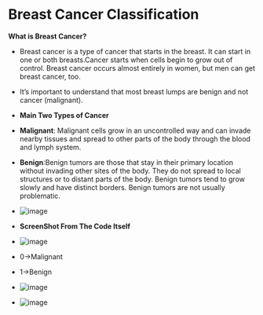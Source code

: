 # Breast Cancer Classification 
**What is Breast Cancer?**
- Breast cancer is a type of cancer that starts in the breast. It can start in one or both breasts.Cancer starts when cells begin to grow out of control. Breast cancer occurs almost entirely in women, but men can get breast cancer, too.

- It’s important to understand that most breast lumps are benign and not cancer (malignant). 
- **Main Two Types of Cancer**
- **Malignant**: Malignant cells grow in an uncontrolled way and can invade nearby tissues and spread to other parts of the body through the blood and lymph system.
- **Benign**:Benign tumors are those that stay in their primary location without invading other sites of the body. They do not spread to local structures or to distant parts of the body. Benign tumors tend to grow slowly and have distinct borders. Benign tumors are not usually problematic.
- ![image](https://user-images.githubusercontent.com/74020844/216238055-4a546d32-44e2-49d2-ba62-03a4983806bb.png)
- **ScreenShot From The Code Itself**
- ![image](https://user-images.githubusercontent.com/74020844/216238766-86391b2f-d857-4c1c-8adc-576dd22717f2.png)
- 0->Malignant
- 1->Benign
- ![image](https://user-images.githubusercontent.com/74020844/216238882-5c520234-87c0-498d-ae9d-c66e815190a5.png)
- ![image](https://user-images.githubusercontent.com/74020844/216239390-e3f3babe-412f-42a1-9840-56423b30e769.png)

 


